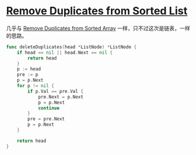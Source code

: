 # [Remove Duplicates from Sorted List](https://leetcode.com/problems/remove-duplicates-from-sorted-list/description/)

几乎与 [Remove Duplicates from Sorted Array](https://leetcode.com/problems/remove-duplicates-from-sorted-array/description/) 一样，只不过这次是链表，一样的思路。

```go
func deleteDuplicates(head *ListNode) *ListNode {
	if head == nil || head.Next == nil {
		return head
	}
	p := head
	pre := p
	p = p.Next
	for p != nil {
		if p.Val == pre.Val {
			pre.Next = p.Next
			p = p.Next
			continue
		}
		pre = pre.Next
		p = p.Next
	}

	return head
}
```
